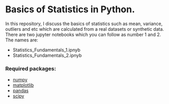 # Basics of Statistics in Python.
In this repository, I discuss the basics of statistics such as mean, variance, outliers and etc which are calculated from a real datasets or synthetic data. There are two jupyter notebooks which you can follow as number 1 and 2. The names are: 
* Statistics_Fundamentals_1.ipnyb
* Statistics_Fundamentals_2.ipnyb

### Required packages:
* [numpy](https://numpy.org/)
* [matplotlib](https://matplotlib.org/)
* [pandas](https://pandas.pydata.org/)
* [scipy](https://scipy.org/)
